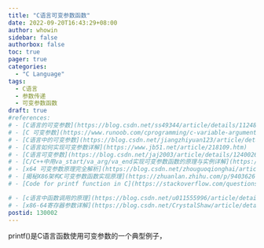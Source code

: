 ```yaml
---
title: "C语言可变参数函数"
date: 2022-09-20T16:43:29+08:00
author: whowin
sidebar: false
authorbox: false
toc: true
pager: true
categories:
  - "C Language"
tags:
  - C语言
  - 参数传递
  - 可变参数函数
draft: true
#references: 
# - [C语言的可变参数](https://blog.csdn.net/ss49344/article/details/112482076)
# - [C 可变参数](https://www.runoob.com/cprogramming/c-variable-arguments.html)
# - [C语言中的可变参数](https://blog.csdn.net/jiangzhiyuan123/article/details/119055589)
# - [C语言如何实现可变参数详解](https://www.jb51.net/article/218109.htm)
# - [C语言可变参数](https://blog.csdn.net/jaj2003/article/details/124002649)
# - [C/C++中用va_start/va_arg/va_end实现可变参数函数的原理与实例详解](https://blog.csdn.net/slvher/article/details/9881171)
# - [x64 可变参数原理完全解析](https://blog.csdn.net/zhouguoqionghai/article/details/122256308)
# - [揭秘X86架构C可变参数函数实现原理](https://zhuanlan.zhihu.com/p/94036267)
# - [Code for printf function in C](https://stackoverflow.com/questions/4867229/code-for-printf-function-in-c)

# - [c语言中函数调用的原理](https://blog.csdn.net/u011555996/article/details/70211541)
# - [x86-64寄存器参数详解](https://blog.csdn.net/CrystalShaw/article/details/124172238)
postid: 130002
---
```


printf()是C语言函数使用可变参数的一个典型例子，
<!--more-->



